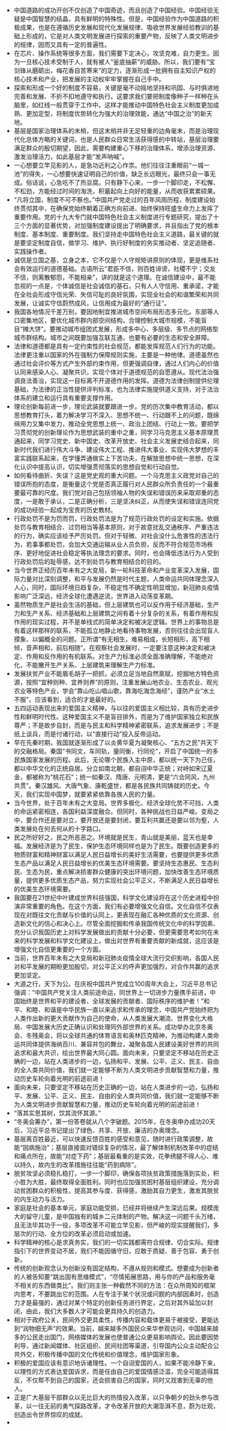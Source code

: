 - 中国道路的成功开创不仅创造了中国奇迹，而且创造了中国经验。中国经验无疑是中国智慧的结晶，具有鲜明的特殊性。但是，中国经验作为中国道路的积极成果，也是在遵循历史发展和现代化发展规律、吸收世界发展经验教训的基础上形成的，它是对人类文明发展进行探索的重要产物，反映了人类文明进步的规律，因而又具有一定的普遍性。 
- 在芯片、操作系统等很多方面，我们需要下定决心，攻坚克难，自力更生。因为一旦核心技术受制于人，就有被人“釜底抽薪”的威胁。所以，我们要有“宝剑锋从磨砺出，梅花香自苦寒来”的定力，逐渐形成一批拥有自主知识产权的核心技术和产业，把发展的主动权牢牢掌握在自己手中。
- 探索和形成一个好的制度不容易，关键是毫不动摇地坚持和巩固、与时俱进地完善和发展、不折不扣地遵守和执行。这要求我们要把制度像种子一样种在头脑里，如红线一般贯穿于工作中。这样才能推动中国特色社会主义制度更加成熟、更加定型，将制度优势转化为强大的治理效能，通达“中国之治”的新天地。
- 基层是国家治理体系的末梢，但这末梢并非无足轻重的边角毫末，而是治理现代化总体方略的关键词，也是人民群众日常生活获得感的中转站，基层治理要满足群众的殷切期望，因此，需要构建重心下移的治理体系，增添治理资源、激发治理活力，如此基层才能“发声呐喊”。
- 一心想要立竿见影的人，是急功近利之心作祟。他们往往注重眼前“一城一池”的得失，一心想要快速证明自己的价值，缺乏长远眼光，最终只会一事无成。俗话说，心急吃不了热豆腐。只有静下心来，一步一个脚印走，不松懈、不松劲，方能经过时间的淘洗，积蓄起向上向好的能量，从而收获累累硕果。
- “凡将立国，制度不可不察也。”中国共产党走过的百年风雨历程，制度建设始终贯彻其中，在确保党始终朝着正确方向前进、始终保持旺盛生命力上发挥了重要作用。党的十九大专门就中国特色社会主义制度进行专题研究，提出了十三个方面的显著优势，对加强制度建设提出了明确要求，并且指出了党的根本制度、基本制度、重要制度。我们坚持走中国特色社会主义道路，最关键的就是要坚定制度自信，做学习、维护、执行好制度的务实推动者、坚定追随者、实践操作者。
- 诚信是立国之基，立身之本，它不仅是个人守规矩讲原则的体现，更是维系社会有效运行的道德基础。古语所云“君臣不信，则百姓诽谤，社稷不宁；交友不信，则离散郁怨，不能相亲”，讲的就是这个道理。在诚信建设中，最不能忽视的一点是，个体诚信是社会诚信的基石，只有人人守信用、重承诺，才能在全社会形成守信光荣、失信可耻的良好氛围，实现全社会的和谐繁荣和共同发展，让诚实守信蔚然成风，让信用成为最好的“通行证”。
- 我国各地情况千差万别，要因地制宜推进城市空间布局形态多元化。东部等人口密集地区，要优化城市群内部空间结构，合理控制大城市规模，不能盲目“摊大饼”。要推动城市组团式发展，形成多中心、多层级、多节点的网络型城市群结构。城市之间既要加强互联互通，也要有必要的生态和安全屏障。
- 法律和道德都是具有一定约束性的社会规范，都能发挥规范人们行为的功能。法律更注重以国家的外在强制力保障规则实施，主要是一种他律。道德虽然也通过社会评价等方式产生外部约束作用，但更强调自律，通过人们内心的价值认同来感染人心、凝聚共识，实现个体对于道德规范的自愿遵从。现代法治强调良法善治，实现这一目标离不开道德作用的发挥。道德为法律创制提供伦理基础，为法律的正当性提供评判标准，也为法律实施提供道义支持，对于法治体系的建立和运行具有重要支撑作用。
- 理论创新每前进一步，理论武装就要跟进一步。党的历次集中教育活动，都以思想教育打头，着力解决学习不深入、思想不统一、行动跟不上的问题，既绵绵用力又集中发力，推动全党思想上统一、政治上团结、行动上一致。要把学习贯彻党的创新理论作为思想武装的重中之重，同学习马克思主义基本原理贯通起来，同学习党史、新中国史、改革开放史、社会主义发展史结合起来，同新时代我们进行伟大斗争、建设伟大工程、推进伟大事业、实现伟大梦想的丰富实践联系起来，在学懂弄通做实上下苦功夫，在解放思想中统一思想，在深化认识中提高认识，切实增强贯彻落实的思想自觉和行动自觉。
- 如何看待曲折、失误？这是党史观的重大问题。一个马克思主义政党对自己的错误所抱的态度，是衡量这个党是否真正履行对人民群众所负责任的一个最重要最可靠的尺度。我们党对自己包括领袖人物的失误和错误历来采取郑重的态度，一是敢于承认，二是正确分析，三是坚决纠正，从而使失误和错误连同党的成功经验一起成为宝贵的历史教材。
- 行政处罚不是为罚而罚，行政处罚法是为了规范行政处罚的设定和实施。依据处罚与教育相结合、过罚相当等基本原则，对于故意扰乱交通秩序、严重违法的行为，确实应该给予严厉处罚。但对于轻微、对社会没什么危害性的违法行为，若事事都处罚，会加大交通运输从业人员负担，反而不符合规范市场秩序、更好地促进社会稳定等执法理念的要求。同时，也会降低违法行为人受到行政处罚后的耻辱感，达不到处罚与教育相结合的目的。
- 当今世界正经历百年未有之大变局，新一轮科技革命和产业变革深入发展，国际力量对比深刻调整，和平与发展仍然是时代主题，人类命运共同体理念深入人心，同时，国际环境日趋复杂，不稳定性不确定性明显增加，新冠肺炎疫情影响广泛深远，经济全球化遭遇逆流，世界进入动荡变革期。
- 虽然物质生产是社会生活的基础，但上层建筑也可以反作用于经济基础，生产力和生产关系、经济基础和上层建筑之间有着十分复杂的关系，有着作用和反作用的现实过程，并不是单线式的简单决定和被决定逻辑。世界上的事物总是有着这样那样的联系，不能孤立地静止地看待事物发展，否则往往会出现盲人摸象、以偏概全的问题。正所谓“有无相生，难易相成，长短相形，高下相倾，音声相和，前后相随”。在观察社会发展时，一定要注意这种决定和被决定、作用和反作用的有机联系。对生产力标准必须全面准确理解，不能绝对化，不能撇开生产关系、上层建筑来理解生产力标准。
- 发展扶贫产业不能眉毛胡子一把抓，必须立足当地自然禀赋，挖掘地方特色资源，按照“宜种则种、宜养则养”的原则，注重发展山地农业、生态农业、观光农业等特色产业，学会“靠山吃山唱山歌，靠海吃海念海经”，谨防产业“水土不服”。应该看到，适合的才是最好的。
- 五四运动表现出来的爱国主义精神，与以往的爱国主义相比较，具有历史进步性和鲜明时代性。这种爱国主义不是盲目排外，而是为了维护国家独立和民族尊严；不是故步自封，而是与民主和科学精神紧密联系，追求发展进步；不是纸上谈兵，而是付诸行动，以“直接行动”投入反帝运动。
- 早在先秦时期，我国就逐渐形成了以炎黄华夏为凝聚核心、“五方之民”共天下的交融格局。秦国“书同文，车同轨，量同衡，行同伦”，开启了中国统一的多民族国家发展的历程。此后，无论哪个民族入主中原，都以统一天下为己任，都以中华文化的正统自居。分立如南北朝，都自诩中华正统；对峙如宋辽夏金，都被称为“桃花石”；统一如秦汉、隋唐、元明清，更是“六合同风，九州共贯”。秦汉雄风、大唐气象、康乾盛世，都是各民族共同铸就的历史。今天，我们实现中国梦，就要紧紧依靠各族人民的力量。
- 当今世界，处于百年未有之大变局。世界多极化、经济全球化势不可挡，人类的命运紧密相连，各国利益深度融合。但同时，各种挑战也日益严峻。变局之中，要合作还是要对立，要开放还是要封闭，要互利共赢还是要以邻为壑，人类发展处在何去何从的十字路口。
- 民之所好好之，民之所恶恶之。环境就是民生，青山就是美丽，蓝天也是幸福。发展经济是为了民生，保护生态环境同样也是为了民生。既要创造更多的物质财富和精神财富以满足人民日益增长的美好生活需要，也要提供更多优质生态产品以满足人民日益增长的优美生态环境需要。要坚持生态惠民、生态利民、生态为民，重点解决损害群众健康的突出环境问题，加快改善生态环境质量，提供更多优质生态产品，努力实现社会公平正义，不断满足人民日益增长的优美生态环境需要。
- 我国要在21世纪中叶建成世界科技强国，科学文化建设将在这个历史进程中扮演非常重要的角色。在这个方面，我们有必要增强文化自信。文化自信不仅表现在对既往文化贡献与价值的认同上，更表现在融汇各种优质的文化资源、创造新文化的信心和决心上。尽管全面挖掘和传承我国传统文化中的科学因素、充分认识我国历史上对科学发展做出的贡献十分必要，但更需要思考如何在未来的科学发展和科学文化建设上，做出对世界有重要贡献的新成就，这应该是增强文化自信更重要的一个方面。
- 当前，世界百年未有之大变局和新冠肺炎疫情全球大流行交织影响，各国人民对和平发展的期盼更加殷切，对公平正义的呼声更加强烈，对合作共赢的追求更加坚定。
- 大道之行，天下为公。在庆祝中国共产党成立100周年大会上，习近平总书记强调：“中国共产党关注人类前途命运，同世界上一切进步力量携手前进，中国始终是世界和平的建设者、全球发展的贡献者、国际秩序的维护者！”和平、和睦、和谐是中华民族一直以来追求和传承的理念，中国共产党始终把为人类作出新的更大贡献作为自己的使命，从人类发展大潮流、世界变化大格局、中国发展大历史正确认识和处理同外部世界的关系。成功举办北京冬奥会、冬残奥会，将以全球共通的体育语言和奥林匹克精神，为推动构建人类命运共同体提供海纳百川、兼容并包的舞台，凝聚各国人民建设美好世界的共同追求和最大共识，绘出世界最大同心圆。面向未来，只要坚定不移站在历史正确的一边，站在人类进步的一边，弘扬和平、发展、公平、正义、民主、自由的全人类共同价值，我们就一定能够不断为人类文明进步贡献智慧和力量，推动历史车轮向着光明的前途前进！
- 面向未来，只要坚定不移站在历史正确的一边，站在人类进步的一边，弘扬和平、发展、公平、正义、民主、自由的全人类共同价值，我们就一定能够不断为人类文明进步贡献智慧和力量，推动历史车轮向着光明的前途前进！
- “落其实思其树，饮其流怀其源。”
- “冬奥会筹办”，第一份答卷就从八个字破题。2015年，在冬奥申办成功20天后，习近平总书记提出了绿色、共享、开放、廉洁的办奥理念。
- 基层离百姓最近，可以快速反馈百姓的感受和意见，随时进行政策调整，故能“因病施治”；基层直接面对错综复杂的情况，最了解体制机制改革中的症结和痛点所在，故能“对症下药”；基层最看重的是实效，花拳绣腿不得人心、难以持久，故内生的改革措施往往能“药到病除”。
- 脱贫攻坚必须稳扎稳打，一步一个脚印，确保各项扶贫政策措施落到实处，积小胜为大胜，最终取得全面胜利。同时也应加强贫困村基层组织建设，充分调动贫困群众的积极性，提高其参与度、获得感，激励其自力更生，激发其脱贫的内生动力与活力。
- 家庭是社会的基本单元，家庭功能受损，已经并将继续产生深远后果。规模庞大的留守儿童，是中国独有的城乡二元体制的产物。解决这一问题千头万绪，且无法毕其功于一役，多项改革不可能立竿见影，但严峻的现实提醒我们，多层次的行动、全方位的改革必须启动或加速。
- 科学精神的核心是求真务实，我们的一切实践都需符合规律、切合实际。规律指引下的世界变动不居，我们不能因循守旧，应敢于质疑、善于包容、勇于创新。
- 传统的创新观念认为创新没有固定结构，不遵从规则和模式。想要成为创新者的人被告知要“跳出固有思维模式”，“尽情拓展思路，用与你的产品和服务毫不相关的东西做类比”。我们则主张一种截然不同的方法：在众所周知的框架内思考，不要跳出它的范围。人在专注于某个状况或问题的内部因素时，创造力才是最强的，通过对某个特定的创新任务进行界定，之后对其外延加以封闭，由此，我们大多数人才可能会更具持久的创造力。
- 相对于政府公关，民间外交更具柔性，传播内容和载体更易于被接受，更能达到“润物细无声”的效果。当前，越来越多外国民众来华参观访问，中国越来越多的公民走出国门，网络媒体的发展也使普通公众更易影响舆论。因此要因势利导，通过新闻媒体、社区组织、民间社团等渠道，引导国内公众主动配合公共外交，积极传播中国的文化传统和价值理念，维护国家形象。
- 积极的爱国应该有意识地诉诸理性。一个自诩爱国的人，如果不能冷静下来，以理性的方式表达爱国诉求，而是任由自己的爱国情感泛滥，完全可能适得其反，不仅帮不到自己的国家，还会损害自己的国家，同时又戕害到无辜的他人。
- 正是广大基层干部群众以无比巨大的热情投入改革，以只争朝夕的劲头参与改革，以一往无前的勇气探路改革，才令改革开放的大潮澎湃不息，蔚为壮观，创造出令世界惊叹的成就。
- 




